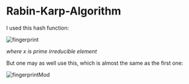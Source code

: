 # Rabin-Karp-Algorithm

I used this hash function:

![fingerprint](https://sun9-64.userapi.com/c200820/v200820659/639b9/tmSbFvrsCUc.jpg)

*where x is prime irreducible element*

But one may as well use this, which is almost the same as the first one:

![fingerprintMod](https://wikimedia.org/api/rest_v1/media/math/render/svg/b4c34d290c0a0278fe1da0ad445ee9ecc611f45f)

